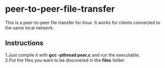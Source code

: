 # peer-to-peer-file-transfer
This is a peer-to-peer file transfer for linux. It works for clients connected to the same local network.

## Instructions
1.Just compile it with **gcc -pthread peer.c** and run the executable.  
2.Put the files you want to be discovered in the **files** folder.
